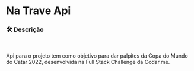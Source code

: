 <p align="center">
<h1>
Na Trave Api
</h1> 
</p>

### 🛠  Descrição

</br>

Api para o projeto tem como objetivo para dar palpites da Copa do Mundo do Catar 2022, desenvolvida na Full Stack Challenge da Codar.me.
